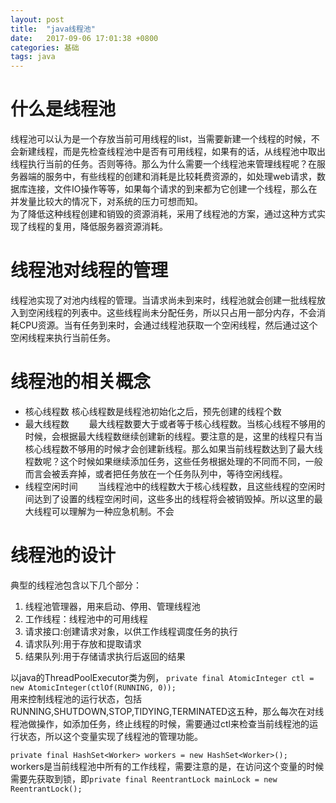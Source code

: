 ```yaml
---
layout: post
title:  "java线程池"
date:   2017-09-06 17:01:38 +0800
categories: 基础
tags: java
---
```



# 什么是线程池
线程池可以认为是一个存放当前可用线程的list，当需要新建一个线程的时候，不会新建线程，而是先检查线程池中是否有可用线程，如果有的话，从线程池中取出线程执行当前的任务。否则等待。那么为什么需要一个线程池来管理线程呢？在服务器端的服务中，有些线程的创建和消耗是比较耗费资源的，如处理web请求，数据库连接，文件IO操作等等，如果每个请求的到来都为它创建一个线程，那么在并发量比较大的情况下，对系统的压力可想而知。  
为了降低这种线程创建和销毁的资源消耗，采用了线程池的方案，通过这种方式实现了线程的复用，降低服务器资源消耗。

# 线程池对线程的管理  
线程池实现了对池内线程的管理。当请求尚未到来时，线程池就会创建一批线程放入到空闲线程的列表中。这些线程尚未分配任务，所以只占用一部分内存，不会消耗CPU资源。当有任务到来时，会通过线程池获取一个空闲线程，然后通过这个空闲线程来执行当前任务。

# 线程池的相关概念
* 核心线程数
核心线程数是线程池初始化之后，预先创建的线程个数　　
* 最大线程数　　
最大线程数要大于或者等于核心线程数。当核心线程不够用的时候，会根据最大线程数继续创建新的线程。要注意的是，这里的线程只有当核心线程数不够用的时候才会创建新线程。那么如果当前线程数达到了最大线程数呢？这个时候如果继续添加任务，这些任务根据处理的不同而不同，一般而言会被丢弃掉，或者把任务放在一个任务队列中，等待空闲线程。　　
* 线程空闲时间　　
当线程池中的线程数大于核心线程数，且这些线程的空闲时间达到了设置的线程空闲时间，这些多出的线程将会被销毁掉。所以这里的最大线程可以理解为一种应急机制。不会

# 线程池的设计
典型的线程池包含以下几个部分：  
1. 线程池管理器，用来启动、停用、管理线程池  
2. 工作线程：线程池中的可用线程  
3. 请求接口:创建请求对象，以供工作线程调度任务的执行　　
4. 请求队列:用于存放和提取请求
5. 结果队列:用于存储请求执行后返回的结果
 

以java的ThreadPoolExecutor类为例，
`private final AtomicInteger ctl = new AtomicInteger(ctlOf(RUNNING, 0));`  
用来控制线程池的运行状态，包括RUNNING,SHUTDOWN,STOP,TIDYING,TERMINATED这五种，那么每次在对线程池做操作，如添加任务，终止线程的时候，需要通过ctl来检查当前线程池的运行状态，所以这个变量实现了线程池的管理功能。　　

`private final HashSet<Worker> workers = new HashSet<Worker>();`  
workers是当前线程池中所有的工作线程，需要注意的是，在访问这个变量的时候需要先获取到锁，即`private final ReentrantLock mainLock = new ReentrantLock();`  





